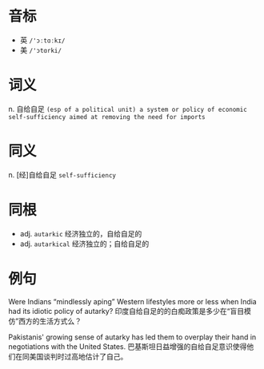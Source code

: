# 音标

- 英 `/'ɔːtɑːkɪ/`
- 美 `/'ɔtɑrki/`

# 词义

n. 自给自足
`(esp of a political unit) a system or policy of economic self-sufficiency aimed at removing the need for imports `

# 同义

n. [经]自给自足
`self-sufficiency`

# 同根

- adj. `autarkic` 经济独立的，自给自足的
- adj. `autarkical` 经济独立的；自给自足的

# 例句

Were Indians “mindlessly aping” Western lifestyles more or less when India had its idiotic policy of autarky?
印度自给自足的的白痴政策是多少在“盲目模仿”西方的生活方式么？

Pakistanis' growing sense of autarky has led them to overplay their hand in negotiations with the United States.
巴基斯坦日益增强的自给自足意识使得他们在同美国谈判时过高地估计了自己。


